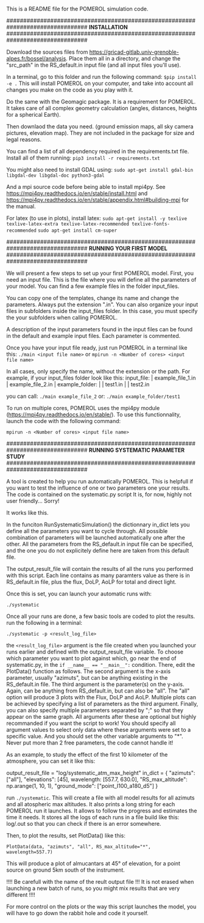 This is a README file for the POMEROL simulation code.

################################################################################
**INSTALLATION**
################################################################################

Download the sources files from https://gricad-gitlab.univ-grenoble-alpes.fr/bossel/analysis.
Place them all in a directory, and change the "src_path" in the RS_default.in input file (and all input files you'll use).

In a terminal, go to this folder and run the following command:
`$pip install -e .`
This will install POMEROL on your computer, and take into account all changes you make on the code as you play with it.

Do the same with the Geomagic package. It is a requirement for POMEROL.
It takes care of all complex geometry calculation (angles, distances, heights for a spherical Earth).

Then downlaod the data you need. (ground emission maps, all sky camera pictures, elevation map).
They are not included in the package for size and legal reasons.

You can find a list of all dependency required in the requirements.txt file. Install all of them running:
`pip3 install -r requirements.txt`

You might also need to install GDAL using:
`sudo apt-get install gdal-bin libgdal-dev libgdal-doc python3-gdal`

And a mpi source code before being able to install mpi4py. See https://mpi4py.readthedocs.io/en/stable/install.html and https://mpi4py.readthedocs.io/en/stable/appendix.html#building-mpi for the manual.

For latex (to use in plots), install latex:
`sudo apt-get install -y texlive texlive-latex-extra texlive-latex-recommended texlive-fonts-recommended`
`sudo apt-get install cm-super`

################################################################################
**RUNNING YOUR FIRST MODEL**
################################################################################

We will present a few steps to set up your first POMEROL model.
First, you need an input file. This is the file where you will define all the parameters of your model.
You can find a few example files in the folder input_files.

You can copy one of the templates, change its name and change the parameters.
Always put the extension ".in".
You can also organize your input files in subfolders inside the input_files folder. In this case, you must specify the your subfolders when calling POMEROL.

A description of the input parameters found in the input files can be found in the default and example input files. Each parameter is commented.


Once you have your input file ready, just run POMEROL in a terminal like this:
`./main <input file name>`
or
`mpirun -n <Number of cores> <input file name>`


In all cases, only specify the name, without the extension or the path. For example, if your input_files folder look like this:
input_file:
|		example_file_1.in
|		example_file_2.in
|		example_folder:
|		|		test1.in
|		|		test2.in

you can call:
`./main example_file_2`
or:
`./main example_folder/test1`


To run on multiple cores, POMEROL uses the mpi4py module (https://mpi4py.readthedocs.io/en/stable/).
To use this functionnality, launch the code with the following command:

`mpirun -n <Number of cores> <input file name>`


################################################################################
**RUNNING SYSTEMATIC PARAMETER STUDY**
################################################################################

A tool is created to help you run automatically POMEROL. This is helpfull if you want to test the influence of one or two parameters one your results.
The code is contained on the systematic.py script
It is, for now, highly not user friendly... Sorry!

It works like this.

In the funciton RunSystematicSimulation() the dictionnary in_dict lets you define all the parameters you want to cycle through.
All possible combination of parameters will be launched automatically one after the other.
All the parameters from the RS_default.in input file can be specified, and the one you do not explicitely define here are taken from this default file.

The output_result_file will contain the results of all the runs you performed with this script. Each line contains as many paramters value as there is in RS_default.in file, plus the flux, DoLP, AoLP for total and direct light.

Once this is set, you can launch your automatic runs with:

`./systematic`

Once all your runs are done, a few basic tools are coded to plot the results.
run the following in a terminal:

`./systematic -p <result_log_file>`

the `<result_log_file>` argument is the file created when you launched your runs earlier and defined with the output_result_file variable.
To choose which parameter you want to plot against which, go near the end of systematic.py, in the `if __name__ == "__main__":` condition.
There, edit the PlotData() function as follows.
The second argument is the x-axis parameter, usually "azimuts", but can be anything existing in the RS_default.in file.
The third argument is the parameter(s) on the y-axis.  Again, can be anything from RS_default.in, but can also be "all". The "all" option will produce 3 plots with the Flux, DoLP and AoLP. Multiple plots can be achieved by specifying a list of parameters as the third argument. Finally, you can also specify multiple parameters separated by ";" so that they appear on the same graph.
All arguments after these are optional but highly recommanded if you want the script to work! You should specify all argument values to select only data where these arguments were set to a specific value. And you should set the other variable arguments to "*". Never put more than 2 free parameters, the code cannot handle it!

As an example, to study the effect of the first 10 kilometer of the atmosphere, you can set it like this:

output_result_file = "log/systematic_atm_max_height"
in_dict = {	"azimuts": ["all"],
						"elevations": [45],
						wavelength: [557.7, 630.0],
						"RS_max_altitude": np.arange(1, 10, 1),
						"ground_mode": ["point_I100_a180_d5"]
					}

run `./systematic`. This will create a file with all model results for all azimuts and all atospheric max altitudes.
It also prints a long string for each POMEROL run it launches. It allows to follow the progress and estimates the time it needs.
It stores all the logs of each runs in a file build like this: log/<long printed string>.out so that you can check if there is an error somewhere.

Then, to plot the results, set PlotData() like this:

`PlotData(data, "azimuts", "all", RS_max_altitude="*", wavelength=557.7)`

This will produce a plot of almucantars at 45° of elevation, for a point source on ground 5km south of the instrument.

!!!! Be carefull with the name of the reult output file !!! It is not erased when launching a new batch of runs, so you might mix results that are very different !!!!

For more control on the plots or the way this script launches the model, you will have to go down the rabbit hole and code it yourself.
